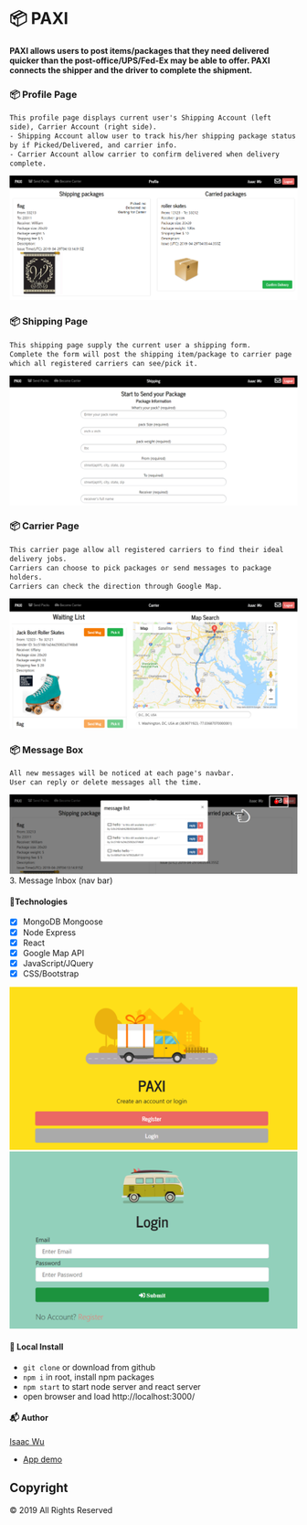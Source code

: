 # 📦 PAXI

#### PAXI allows users to post items/packages that they need delivered quicker than the post-office/UPS/Fed-Ex may be able to offer.  PAXI connects the shipper and the driver to complete the shipment. 

### 📦 Profile Page
```
This profile page displays current user's Shipping Account (left side), Carrier Account (right side).
- Shipping Account allow user to track his/her shipping package status by if Picked/Delivered, and carrier info.
- Carrier Account allow carrier to confirm delivered when delivery complete.
```
![concert](./client/public/Snipaste_2019-04-29_00-55-23.png)

### 📦 Shipping Page
```
This shipping page supply the current user a shipping form.
Complete the form will post the shipping item/package to carrier page which all registered carriers can see/pick it.
```
![concert](./client/public/Snipaste_2019-04-29_00-55-40.png)

### 📦 Carrier Page
```
This carrier page allow all registered carriers to find their ideal delivery jobs.
Carriers can choose to pick packages or send messages to package holders.
Carriers can check the direction through Google Map.
```
![concert](./client/public/Snipaste_2019-04-29_00-56-54.png)

### 📦 Message Box
```
All new messages will be noticed at each page's navbar.
User can reply or delete messages all the time.
```
![concert](./client/public/Snipaste_2019-04-29_01-12-54.png)
3. Message Inbox (nav bar)

#### 🚛Technologies
- [x] MongoDB Mongoose
- [x] Node Express
- [x] React
- [x] Google Map API
- [x] JavaScript/JQuery
- [x] CSS/Bootstrap

![concert](./client/public/Snipaste_2019-04-29_00-54-24.png)
![concert](./client/public/Snipaste_2019-04-29_00-54-39.png)

#### 🚛 Local Install

* `git clone` or download from github
* `npm i` in root, install npm packages
* `npm start` to start node server and react server
* open browser and load http://localhost:3000/

#### 📬 Author

[Isaac Wu](https://github.com/squall2046)
* [App demo](https://paxi-express.herokuapp.com/)

## Copyright
© 2019 All Rights Reserved
